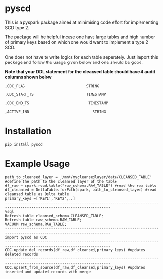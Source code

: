 # pyscd
This is a pyspark package aimed at minimising code effort for implementing SCD type 2.

The package will he helpful incase one have large tables and high number of primary keys based on which one would want to implement a type 2 SCD.

One does not have to write logics for each table seperately. Just import this package and follow the usage given below and one should be good.

**Note that your DDL statement for the cleansed table should have 4 audit columns shown below**


 ```
 ,CDC_FLAG                            STRING
 
,CDC_START_TS                        TIMESTAMP

,CDC_END_TS                           TIMESTAMP

,ACTIVE_IND                             STRING
```




# Installation

```pip install pyscd```

# Example Usage


```from delta.tables import DeltaTable #import Deltatable
path_to_cleansed_layer = '/mnt/mycleansedlayer/data/CLEANSED_TABLE' #define the path to the cleansed layer of the table
df_raw = spark.read.table("raw_schema.RAW_TABLE") #read the raw table
df_cleansed = DeltaTable.forPath(spark, path_to_cleansed_layer) #read cleansed table as Delta table
primary_keys =['KEY1','KEY2',..]
----------------------------------------------------------------------------------------------------------------------
%sql
Refresh table cleansed_schema.CLEANSED_TABLE;
Refresh table raw_schema.RAW_TABLE;
VACUUM raw_schema.RAW_TABLE;
----------------------------------------------------------------------------------------------------------------------   
import pyscd as CDC
----------------------------------------------------------------------------------------------------------------------
CDC.update_del_records(df_raw,df_cleansed,primary_keys) #updates deleted records
----------------------------------------------------------------------------------------------------------------------
CDC.upsert_from_source(df_raw,df_cleansed,primary_keys) #updates inserted and updated records with merge

